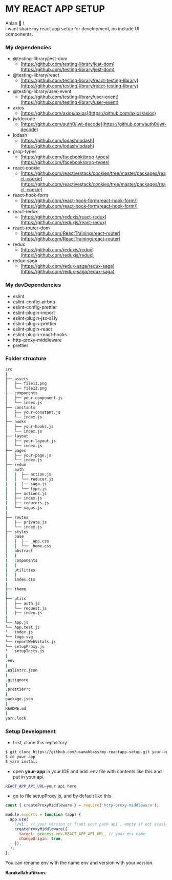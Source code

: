 # MY REACT APP SETUP

Ahlan 👋 ! <br/>
i want share my react app setup for development, no include UI components.

### My dependencies

- @testing-library/jest-dom
  - [https://github.com/testing-library/jest-dom](https://github.com/testing-library/jest-dom)
- @testing-library/react
  - [https://github.com/testing-library/react-testing-library](https://github.com/testing-library/react-testing-library)
- @testing-library/user-event
  - [https://github.com/testing-library/user-event](https://github.com/testing-library/user-event)
- axios
  - [https://github.com/axios/axios](https://github.com/axios/axios)
- jwtdecode
  - [https://github.com/auth0/jwt-decode](https://github.com/auth0/jwt-decode)
- lodash
  - [https://github.com/lodash/lodash](https://github.com/lodash/lodash)
- prop-types
  - [https://github.com/facebook/prop-types](https://github.com/facebook/prop-types)
- react-cookie
  - [https://github.com/reactivestack/cookies/tree/master/packages/react-cookie](https://github.com/reactivestack/cookies/tree/master/packages/react-cookie)
- react-hook-form
  - [https://github.com/react-hook-form/react-hook-form/](https://github.com/react-hook-form/react-hook-form/)
- react-redux
  - [https://github.com/reduxjs/react-redux](https://github.com/reduxjs/react-redux)
- react-router-dom
  - [https://github.com/ReactTraining/react-router](https://github.com/ReactTraining/react-router)
- redux
  - [https://github.com/reduxjs/redux](https://github.com/reduxjs/redux)
- redux-saga
  - [https://github.com/redux-saga/redux-saga](https://github.com/redux-saga/redux-saga)

### My devDependencies

- eslint
- eslint-config-airbnb
- eslint-config-prettier
- eslint-plugin-import
- eslint-plugin-jsx-a11y
- eslint-plugin-prettier
- eslint-plugin-react
- eslint-plugin-react-hooks
- http-proxy-middleware
- prettier

### Folder structure

```bash
src
|
├── assets
│   ├── file11.png
│   └── file12.png
├── components
│   ├── your-component.js
│   └── index.js
├── constants
│   ├── your-constant.js
│   └── index.js
├── hooks
│   ├── your-hooks.js
│   └── index.js
├── layout
│   ├── your-layout.js
│   └── index.js
├── pages
│   ├── your-page.js
│   └── index.js
├── redux
│   auth
│   |  ├── action.js
│   |  └── reducer.js
|   |  ├── saga.js
|   |  └── type.js
│   ├── actions.js
|   ├── index.js
|   ├── reducers.js
|   └── sagas.js
|
├── routes
│   ├── private.js
│   └── index.js
├── styles
│   base
│   |  ├── _app.css
│   |  └── _home.css
│   abstract
|   |
|   components
|   |
|   utilities
|   |
|   index.css
|
├── theme
|
├── utils
│   ├── auth.js
│   └── request.js
|   ├── index.js
|
└── App.js
└── App.test.js
└── index.js
└── logo.svg
└── reportWebVitals.js
└── setupProxy.js
└── setupTests.js
|
.env
|
.eslintrc.json
|
.gitignore
|
.prettierrc
|
package.json
|
README.md
|
yarn.lock
```

### Setup Development

- first, clone this repository

```bash
$ git clone https://github.com/usamahbass/my-reactapp-setup.git your-app
$ cd your-app
$ yarn install
```

- open **your-app** in your IDE and add .env file with contents like this and put in your api.

```bash
REACT_APP_API_URL=your api here
```

- go to file setupProxy.js, and by default like this

```js
const { createProxyMiddleware } = require('http-proxy-middleware');

module.exports = function (app) {
  app.use(
    '/v1', // your version or front yout path api , empty if not available
    createProxyMiddleware({
      target: process.env.REACT_APP_API_URL, // your env name
      changeOrigin: true,
    }),
  );
};
```
You can rename env with the name env and version with your version.

**Barakallahufiikum.**
